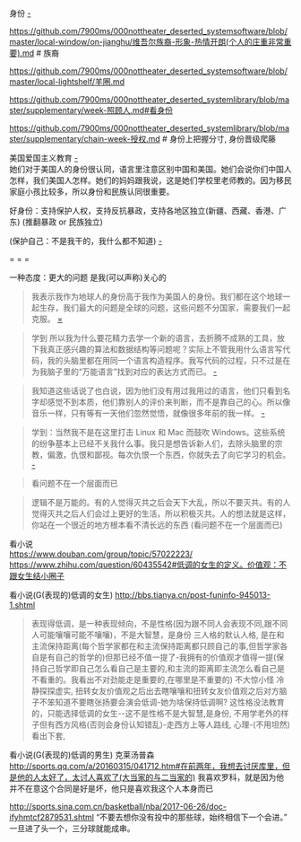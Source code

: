 
身份 [-](https://github.com/7900ms/000nottheater_deserted_systemlibrary/blob/master/supplementary/M值(风采值).md#和身份不影响)

https://github.com/7900ms/000nottheater_deserted_systemsoftware/blob/master/local-window/on-jianghu/维吾尔族裔-形象-热情开朗(个人的庄重非常重要).md # 族裔

https://github.com/7900ms/000nottheater_deserted_systemsoftware/blob/master/local-lightshelf/羊圈.md

https://github.com/7900ms/000nottheater_deserted_systemlibrary/blob/master/supplementary/week-照顾人.md#看身份

https://github.com/7900ms/000nottheater_deserted_systemlibrary/blob/master/supplementary/chain-week-授权.md # 身份上把握分寸, 身份晋级爬藤


美国爱国主义教育 [-](https://www.zhihu.com/question/20478939/answer/35044765#你的价值观决定了你的身份。工作即身份)<br>
她们对于美国人的身份很认同，语言里注意区别中国和美国。她们会说你们中国人怎样，我们美国人怎样。她们的妈妈跟我说，这是她们学校里老师教的。因为移民家庭小孩比较多，所以身份和民族认同很重要。

好身份：支持保护人权，支持反抗暴政，支持各地区独立(新疆、西藏、香港、广东) (推翻暴政 or 民族独立)

(保护自己：不是我干的，我什么都不知道) [-](https://github.com/7900ms/000nottheater_deserted_systemlibrary/blob/master/supplementary/term-Finder.md)


= = =

一种态度：更大的问题 是我(可以声称)关心的

> 我表示我作为地球人的身份高于我作为美国人的身份。我们都在这个地球一起生存，我们最大的问题是全球的问题，这些问题不分国家，需要我们一起克服。 [=](https://www.zhihu.com/question/20478939/answer/35044765)

> 学到 所以我为什么要花精力去学一个新的语言，去折腾不成熟的工具，放下我真正感兴趣的算法和数据结构等问题呢？实际上不管我用什么语言写代码，我的头脑里都在用同一个语言构造程序。我写代码的过程，只不过是在为我脑子里的“万能语言”找到对应的表达方式而已。  [-](http://www.yinwang.org/blog-cn/2017/05/23/kotlin)

> 我知道这些话说了也白说，因为他们没有用过我用过的语言，他们只看到名字却感觉不到本质，他们靠别人的评价来判断，而不是靠自己的心。所以像音乐一样，只有等有一天他们忽然觉悟，就像很多年前的我一样。 [-](http://www.yinwang.org/blog-cn/2014/01/25/pl-and)

> 学到：当然我不是在这里打击 Linux 和 Mac 而鼓吹 Windows。这些系统的纷争基本上已经不关我什么事。我只是想告诉新人们，去除头脑里的宗教，偏激，仇恨和鄙视。每次仇恨一个东西，你就失去了向它学习的机会。 [-](https://web.archive.org/web/20170308073446/http://www.yinwang.org/blog-cn/2013/03/07/linux-windows-mac)

> 看问题不在一个层面而已

> 逻辑不是万能的。有的人觉得灭共之后会天下大乱，所以不要灭共。有的人觉得灭共之后人们会过上更好的生活，所以积极灭共。人的想法就是这样，你站在一个很近的地方根本看不清长远的东西 (看问题不在一个层面而已)

看小说<br>
https://www.douban.com/group/topic/57022223/ <br>
https://www.zhihu.com/question/60435542#低调的女生的定义。价值观：不跟女生结小圈子

看小说(G(表现的)低调的女生)
http://bbs.tianya.cn/post-funinfo-945013-1.shtml

> 表现得低调，是一种表现倾向，不是性格(因为跟不同人会表现不同,跟不同人可能嚷嚷可能不嚷嚷)，不是大智慧，是身份
> 三人格的默认人格, 是在和主流保持距离(每个哲学家都在和主流保持距离都只顾自己的事,但哲学家各自是有自己的哲学的)但那已经不值一提了-我拥有的价值观才值得一提(保持自己哲学即自己怎么看自己是主要的,和主流的距离即主流怎么看自己是不看重的。我看出不对劲能走是重要的,在哪里是不重要的) 不大惊小怪 冷静探探虚实, 扭转女友价值观之后出去瞎嚷嚷和扭转女友价值观之后对方脑子不笨知道不要瞎张扬要会演会低调-她为啥保持低调啊? 这性格没法教育的，只能选择低调的女生--这不是性格不是大智慧,是身份, 不用学老外的样子但有西方风格(否则会身份认知错乱)-走西方上等人路线, 心理-(不用坦然)看出下套, 


看小说(G(表现的)低调的男生)
克莱汤普森 http://sports.qq.com/a/20160315/041712.htm#在前两年，我想去讨厌库里，但是他的人太好了，太讨人喜欢了(大当家的与二当家的) 我喜欢罗科，就是因为他并不在意这个合同是好是坏，他只是喜欢我这个人本身而已

http://sports.sina.com.cn/basketball/nba/2017-06-26/doc-ifyhmtcf2879531.shtml “不要去想你没有投中的那些球，始终相信下一个会进。” 一旦进了头一个，三分球就能成串。

